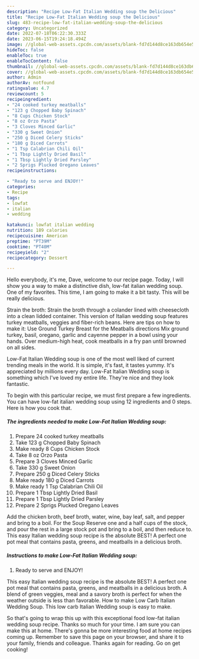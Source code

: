 ```yaml
---
description: "Recipe Low-Fat Italian Wedding soup the Delicious"
title: "Recipe Low-Fat Italian Wedding soup the Delicious"
slug: 483-recipe-low-fat-italian-wedding-soup-the-delicious
category: Uncategorized
date: 2022-07-18T06:22:30.333Z
date: 2023-06-15T19:24:18.494Z
image: //global-web-assets.cpcdn.com/assets/blank-fd7d144d8ce163db654e5a02c40b08a2775adb7897d16e4062681dc7e1b2800f.png
hideToc: false
enableToc: true
enableTocContent: false
thumbnail: //global-web-assets.cpcdn.com/assets/blank-fd7d144d8ce163db654e5a02c40b08a2775adb7897d16e4062681dc7e1b2800f.png
cover: //global-web-assets.cpcdn.com/assets/blank-fd7d144d8ce163db654e5a02c40b08a2775adb7897d16e4062681dc7e1b2800f.png
author: Admin
authorAv: notfound
ratingvalue: 4.7
reviewcount: 5
recipeingredient:
- "24 cooked turkey meatballs"
- "123 g Chopped Baby Spinach"
- "8 Cups Chicken Stock"
- "8 oz Orzo Pasta"
- "3 Cloves Minced Garlic"
- "330 g Sweet Onion"
- "250 g Diced Celery Sticks"
- "180 g Diced Carrots"
- "1 Tsp Calabrian Chili Oil"
- "1 Tbsp Lightly Dried Basil"
- "1 Tbsp Lightly Dried Parsley"
- "2 Sprigs Plucked Oregano Leaves"
recipeinstructions:

- "Ready to serve and ENJOY!"
categories:
- Recipe
tags:
- lowfat
- italian
- wedding

katakunci: lowfat italian wedding 
nutrition: 189 calories
recipecuisine: American
preptime: "PT39M"
cooktime: "PT40M"
recipeyield: "2"
recipecategory: Dessert

---
```



Hello everybody, it's me, Dave, welcome to our recipe page. Today, I will show you a way to make a distinctive dish, low-fat italian wedding soup. One of my favorites. This time, I am going to make it a bit tasty. This will be really delicious.

Strain the broth: Strain the broth through a colander lined with cheesecloth into a clean lidded container. This version of Italian wedding soup features turkey meatballs, veggies and fiber-rich beans. Here are tips on how to make it: Use Ground Turkey Breast for the Meatballs directions Mix ground turkey, basil, oregano, garlic and cayenne pepper in a bowl using your hands. Over medium-high heat, cook meatballs in a fry pan until browned on all sides.

Low-Fat Italian Wedding soup is one of the most well liked of current trending meals in the world. It is simple, it's fast, it tastes yummy. It's appreciated by millions every day. Low-Fat Italian Wedding soup is something which I've loved my entire life. They're nice and they look fantastic.


To begin with this particular recipe, we must first prepare a few ingredients. You can have low-fat italian wedding soup using 12 ingredients and 0 steps. Here is how you cook that.

<!--inarticleads1-->

##### The ingredients needed to make Low-Fat Italian Wedding soup:

1. Prepare 24 cooked turkey meatballs
1. Take 123 g Chopped Baby Spinach
1. Make ready 8 Cups Chicken Stock
1. Take 8 oz Orzo Pasta
1. Prepare 3 Cloves Minced Garlic
1. Take 330 g Sweet Onion
1. Prepare 250 g Diced Celery Sticks
1. Make ready 180 g Diced Carrots
1. Make ready 1 Tsp Calabrian Chili Oil
1. Prepare 1 Tbsp Lightly Dried Basil
1. Prepare 1 Tbsp Lightly Dried Parsley
1. Prepare 2 Sprigs Plucked Oregano Leaves


Add the chicken broth, beef broth, water, wine, bay leaf, salt, and pepper and bring to a boil. For the Soup Reserve one and a half cups of the stock, and pour the rest in a large stock pot and bring to a boil, and then reduce to. This easy Italian wedding soup recipe is the absolute BEST! A perfect one pot meal that contains pasta, greens, and meatballs in a delicious broth. 

<!--inarticleads2-->

##### Instructions to make Low-Fat Italian Wedding soup:


1. Ready to serve and ENJOY!

This easy Italian wedding soup recipe is the absolute BEST! A perfect one pot meal that contains pasta, greens, and meatballs in a delicious broth. A blend of green veggies, meal and a savory broth is perfect for when the weather outside is less than favorable. How to make Low Carb Italian Wedding Soup. This low carb Italian Wedding soup is easy to make. 

So that's going to wrap this up with this exceptional food low-fat italian wedding soup recipe. Thanks so much for your time. I am sure you can make this at home. There's gonna be more interesting food at home recipes coming up. Remember to save this page on your browser, and share it to your family, friends and colleague. Thanks again for reading. Go on get cooking!
